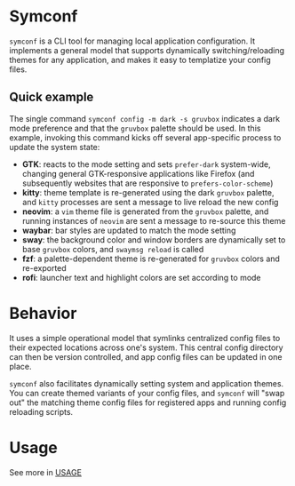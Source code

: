 # Symconf
`symconf` is a CLI tool for managing local application configuration. It implements a
general model that supports dynamically switching/reloading themes for any application,
and makes it easy to templatize your config files.

## Quick example
The single command `symconf config -m dark -s gruvbox` indicates a dark mode preference and
that the `gruvbox` palette should be used. In this example, invoking this command kicks
off several app-specific process to update the system state:

- **GTK**: reacts to the mode setting and sets `prefer-dark` system-wide, changing general
  GTK-responsive applications like Firefox (and subsequently websites that are responsive to
  `prefers-color-scheme`)
- **kitty**: theme template is re-generated using the dark `gruvbox` palette, and `kitty`
  processes are sent a message to live reload the new config
- **neovim**: a `vim` theme file is generated from the `gruvbox` palette, and running
  instances of `neovim` are sent a message to re-source this theme
- **waybar**: bar styles are updated to match the mode setting
- **sway**: the background color and window borders are dynamically set to base `gruvbox`
  colors, and `swaymsg reload` is called
- **fzf**: a palette-dependent theme is re-generated for `gruvbox` colors and re-exported
- **rofi**: launcher text and highlight colors are set according to mode

# Behavior
It uses a simple operational model that symlinks centralized config files to their
expected locations across one's system. This central config directory can then be version
controlled, and app config files can be updated in one place.

`symconf` also facilitates dynamically setting system and application themes. You can
create themed variants of your config files, and `symconf` will "swap out" the matching
theme config files for registered apps and running config reloading scripts. 

# Usage
See more in [USAGE](/USAGE.md)
